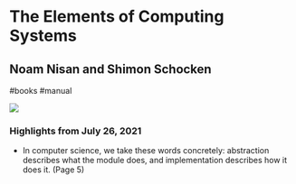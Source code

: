 # The Elements of Computing Systems

## Noam Nisan and Shimon Schocken

#books
#manual

![](https://m.media-amazon.com/images/I/715rsrXZhCL._SY160.jpg)

### Highlights from July 26, 2021

- In computer science, we take these words concretely:
  abstraction describes what the module does, and implementation describes how it does it. (Page 5)
